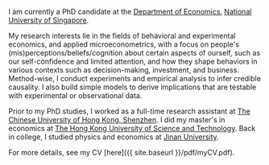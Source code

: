 I am currently a PhD candidate at the [Department of Economics](https://fass.nus.edu.sg/ecs/), [National University of Singapore](https://www.nus.edu.sg/).

My research interests lie in the fields of behavioral and experimental economics, and applied microeconometrics, with a focus on people's (mis)perceptions/beliefs/cognition about certain aspects of ourself, such as our self-confidence and limited attention, and how they shape behaviors in various contexts such as decision-making, investment, and business.
Method-wise, I conduct experiments and empirical analysis to infer credible causality.
I also build simple models to derive implications that are testable with experimental or observational data.

Prior to my PhD studies, I worked as a full-time research assistant at [The Chinese University of Hong Kong, Shenzhen](http://www.cuhk.edu.cn/en).
I did my master's in economics at [The Hong Kong University of Science and Technology](https://www.ust.hk/).
Back in college, I studied physics and economics at [Jinan University](https://www.jnu.edu.cn/).

For more details, see my CV [here]({{ site.baseurl }}/pdf/myCV.pdf).